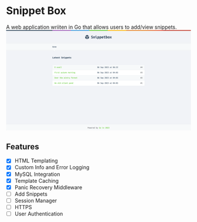 # Snippet Box

A web application wriiten in Go that allows users to add/view snippets.
![Alt text](image.png)

## Features

- [x] HTML Templating
- [x] Custom Info and Error Logging
- [x] MySQL Integration
- [x] Template Caching
- [x] Panic Recovery Middleware
- [ ] Add Snippets
- [ ] Session Manager
- [ ] HTTPS
- [ ] User Authentication
